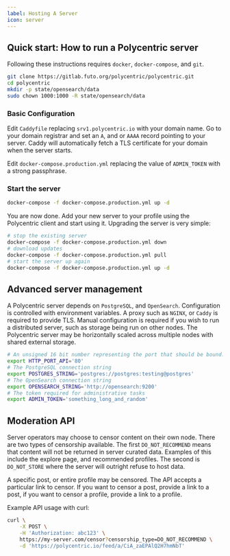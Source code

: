 ```yaml
---
label: Hosting A Server
icon: server
---
```


## Quick start: How to run a Polycentric server

Following these instructions requires `docker`, `docker-compose`, and `git`.

```bash
git clone https://gitlab.futo.org/polycentric/polycentric.git
cd polycentric
mkdir -p state/opensearch/data
sudo chown 1000:1000 -R state/opensearch/data
```

### Basic Configuration

Edit `Caddyfile` replacing `srv1.polycentric.io` with your domain name. Go to your domain registrar and set an `A`, and or `AAAA` record pointing to your server. Caddy will automatically fetch a TLS certificate for your domain when the server starts.

Edit `docker-compose.production.yml` replacing the value of `ADMIN_TOKEN` with a strong passphrase.

### Start the server

```bash
docker-compose -f docker-compose.production.yml up -d
```

You are now done. Add your new server to your profile using the Polycentric client and start using it. Upgrading the server is very simple:

```bash
# stop the existing server
docker-compose -f docker-compose.production.yml down
# download updates
docker-compose -f docker-compose.production.yml pull
# start the server up again
docker-compose -f docker-compose.production.yml up -d
```

## Advanced server management

A Polycentric server depends on `PostgreSQL`, and `OpenSearch`. Configuration is controlled with environment variables. A proxy such as `NGINX`, or `Caddy` is required to provide TLS. Manual configuration is required if you wish to run a distributed server, such as storage being run on other nodes. The Polycentric server may be horizontally scaled across multiple nodes with shared external storage.

```bash
# An unsigned 16 bit number representing the port that should be bound.
export HTTP_PORT_API='80'
# The PostgreSQL connection string
export POSTGRES_STRING='postgres://postgres:testing@postgres'
# The OpenSearch connection string
export OPENSEARCH_STRING='http://opensearch:9200'
# The token required for administrative tasks
export ADMIN_TOKEN='something_long_and_random'
```

## Moderation API

Server operators may choose to censor content on their own node. There are two types of censorship available. The first `DO_NOT_RECOMMEND` means that content will not be returned in server curated data. Examples of this include the explore page, and recommended profiles. The second is `DO_NOT_STORE` where the server will outright refuse to host data.

A specific post, or entire profile may be censored. The API accepts a particular link to censor. If you want to censor a post, provide a link to a post, if you want to censor a profile, provide a link to a profile.

Example API usage with curl:

```bash
curl \
    -X POST \
    -H 'Authorization: abc123' \
    https://my-server.com/censor?censorship_type=DO_NOT_RECOMMEND \
    -d 'https://polycentric.io/feed/a/CiA_zaEPAlQ2H7hmNbT'
```
